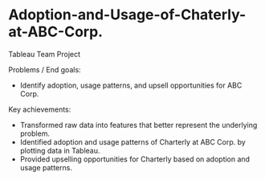 # Adoption-and-Usage-of-Chaterly-at-ABC-Corp.
Tableau Team Project

Problems / End goals:
- Identify adoption, usage patterns, and upsell opportunities for ABC Corp.

Key achievements: 
- Transformed raw data into features that better represent the underlying problem.
- Identified adoption and usage patterns of Charterly at ABC Corp. by plotting data in Tableau.
- Provided upselling opportunities for Charterly based on adoption and usage patterns.

